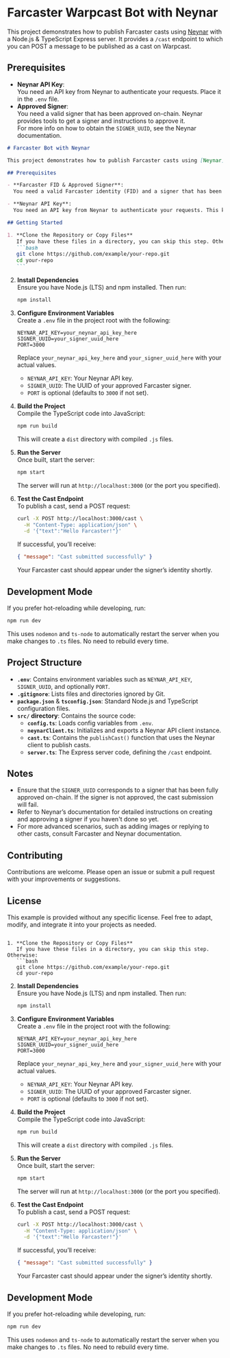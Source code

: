 # Farcaster Warpcast Bot with Neynar

This project demonstrates how to publish Farcaster casts using [Neynar](https://github.com/neynar) with a Node.js & TypeScript Express server. It provides a `/cast` endpoint to which you can POST a message to be published as a cast on Warpcast.

## Prerequisites

- **Neynar API Key**:  
  You need an API key from Neynar to authenticate your requests. Place it in the `.env` file.
- **Approved Signer**:  
  You need a valid signer that has been approved on-chain. Neynar provides tools to get a signer and instructions to approve it.  
  For more info on how to obtain the `SIGNER_UUID`, see the Neynar documentation.

````markdown
# Farcaster Bot with Neynar

This project demonstrates how to publish Farcaster casts using [Neynar](https://github.com/neynar) through a Node.js & TypeScript Express server. It provides a `/cast` endpoint to which you can POST a JSON payload containing a `text` field, and it will publish that text as a Farcaster cast on behalf of the specified signer.

## Prerequisites

- **Farcaster FID & Approved Signer**:  
  You need a valid Farcaster identity (FID) and a signer that has been approved on-chain. Neynar provides tools to create a signer and instructions to approve it. You must complete that process and have a `SIGNER_UUID` that references a fully approved Farcaster signer.

- **Neynar API Key**:  
  You need an API key from Neynar to authenticate your requests. This key grants your application access to Neynar’s casting functionalities.

## Getting Started

1. **Clone the Repository or Copy Files**  
   If you have these files in a directory, you can skip this step. Otherwise:
   ```bash
   git clone https://github.com/example/your-repo.git
   cd your-repo
   ```
````

2. **Install Dependencies**  
   Ensure you have Node.js (LTS) and npm installed. Then run:

   ```bash
   npm install
   ```

3. **Configure Environment Variables**  
   Create a `.env` file in the project root with the following:

   ```env
   NEYNAR_API_KEY=your_neynar_api_key_here
   SIGNER_UUID=your_signer_uuid_here
   PORT=3000
   ```

   Replace `your_neynar_api_key_here` and `your_signer_uuid_here` with your actual values.

   - `NEYNAR_API_KEY`: Your Neynar API key.
   - `SIGNER_UUID`: The UUID of your approved Farcaster signer.
   - `PORT` is optional (defaults to `3000` if not set).

4. **Build the Project**  
   Compile the TypeScript code into JavaScript:

   ```bash
   npm run build
   ```

   This will create a `dist` directory with compiled `.js` files.

5. **Run the Server**  
   Once built, start the server:

   ```bash
   npm start
   ```

   The server will run at `http://localhost:3000` (or the port you specified).

6. **Test the Cast Endpoint**  
   To publish a cast, send a POST request:

   ```bash
   curl -X POST http://localhost:3000/cast \
     -H "Content-Type: application/json" \
     -d '{"text":"Hello Farcaster!"}'
   ```

   If successful, you’ll receive:

   ```json
   { "message": "Cast submitted successfully" }
   ```

   Your Farcaster cast should appear under the signer’s identity shortly.

## Development Mode

If you prefer hot-reloading while developing, run:

```bash
npm run dev
```

This uses `nodemon` and `ts-node` to automatically restart the server when you make changes to `.ts` files. No need to rebuild every time.

## Project Structure

- **`.env`**: Contains environment variables such as `NEYNAR_API_KEY`, `SIGNER_UUID`, and optionally `PORT`.
- **`.gitignore`**: Lists files and directories ignored by Git.
- **`package.json`** & **`tsconfig.json`**: Standard Node.js and TypeScript configuration files.
- **`src/` directory**: Contains the source code:
  - **`config.ts`**: Loads config variables from `.env`.
  - **`neynarClient.ts`**: Initializes and exports a Neynar API client instance.
  - **`cast.ts`**: Contains the `publishCast()` function that uses the Neynar client to publish casts.
  - **`server.ts`**: The Express server code, defining the `/cast` endpoint.

## Notes

- Ensure that the `SIGNER_UUID` corresponds to a signer that has been fully approved on-chain. If the signer is not approved, the cast submission will fail.
- Refer to Neynar’s documentation for detailed instructions on creating and approving a signer if you haven't done so yet.
- For more advanced scenarios, such as adding images or replying to other casts, consult Farcaster and Neynar documentation.

## Contributing

Contributions are welcome. Please open an issue or submit a pull request with your improvements or suggestions.

## License

This example is provided without any specific license. Feel free to adapt, modify, and integrate it into your projects as needed.

````

1. **Clone the Repository or Copy Files**
   If you have these files in a directory, you can skip this step. Otherwise:
   ```bash
   git clone https://github.com/example/your-repo.git
   cd your-repo
````

2. **Install Dependencies**  
   Ensure you have Node.js (LTS) and npm installed. Then run:

   ```bash
   npm install
   ```

3. **Configure Environment Variables**  
   Create a `.env` file in the project root with the following:

   ```env
   NEYNAR_API_KEY=your_neynar_api_key_here
   SIGNER_UUID=your_signer_uuid_here
   PORT=3000
   ```

   Replace `your_neynar_api_key_here` and `your_signer_uuid_here` with your actual values.

   - `NEYNAR_API_KEY`: Your Neynar API key.
   - `SIGNER_UUID`: The UUID of your approved Farcaster signer.
   - `PORT` is optional (defaults to `3000` if not set).

4. **Build the Project**  
   Compile the TypeScript code into JavaScript:

   ```bash
   npm run build
   ```

   This will create a `dist` directory with compiled `.js` files.

5. **Run the Server**  
   Once built, start the server:

   ```bash
   npm start
   ```

   The server will run at `http://localhost:3000` (or the port you specified).

6. **Test the Cast Endpoint**  
   To publish a cast, send a POST request:

   ```bash
   curl -X POST http://localhost:3000/cast \
     -H "Content-Type: application/json" \
     -d '{"text":"Hello Farcaster!"}'
   ```

   If successful, you’ll receive:

   ```json
   { "message": "Cast submitted successfully" }
   ```

   Your Farcaster cast should appear under the signer’s identity shortly.

## Development Mode

If you prefer hot-reloading while developing, run:

```bash
npm run dev
```

This uses `nodemon` and `ts-node` to automatically restart the server when you make changes to `.ts` files. No need to rebuild every time.
